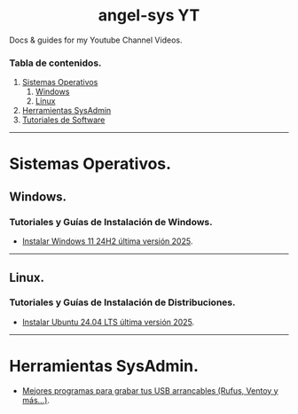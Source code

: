 <h1 align="center"> angel-sys YT </h1>
Docs & guides for my Youtube Channel Videos.

### Tabla de contenidos.
  <ol>
    <li>
 <a href="#sistemas-operativos">Sistemas Operativos</a>
 <ol>
 <li><a href="#windows">Windows</a></li>
 <li><a href="#linux">Linux</a></li>
 </ol>
 </li>
 <li><a href="#herramientas-sysadmin">Herramientas SysAdmin</a></li>
 <li><a href="#herramientas-sysadmin">Tutoriales de Software</a></li>
  </ol>

<hr>
    
# Sistemas Operativos.

## Windows.

### Tutoriales y Guías de Instalación de Windows.
- [Instalar Windows 11 24H2 última versión 2025](https://github.com/angelmrdev/angel-sys/tree/main/Instalaci%C3%B3n%20Windows%2011 "Guía y Documentación").


<hr>

## Linux.

### Tutoriales y Guías de Instalación de Distribuciones.
- [Instalar Ubuntu 24.04 LTS última versión 2025](https://github.com/angelmrdev/angel-sys/tree/main/Instalaci%C3%B3n%20de%20Ubuntu%2024.04 "Guía y Documentación").


<hr>

# Herramientas SysAdmin.
- [Mejores programas para grabar tus USB arrancables (Rufus, Ventoy y más...)](https://github.com/angelmrdev/angel-sys/tree/main/Instalaci%C3%B3n%20de%20Ubuntu%2024.04 "Guía y Documentación").